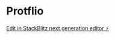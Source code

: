 # Protflio

[Edit in StackBlitz next generation editor ⚡️](https://stackblitz.com/~/github.com/MdIshtiaque/Protflio)